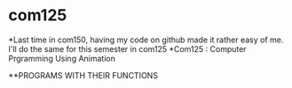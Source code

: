 # com125
*Last time in com150, having my code on github made it rather easy of me. I'll do the same for this semester in com125
*Com125 : Computer Prgramming Using Animation

**PROGRAMS WITH THEIR FUNCTIONS


